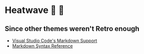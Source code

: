 # Heatwave :rainbow: :pill:

## Since other themes weren't Retro enough

* [Visual Studio Code's Markdown Support](http://code.visualstudio.com/docs/languages/markdown)
* [Markdown Syntax Reference](https://help.github.com/articles/markdown-basics/)
